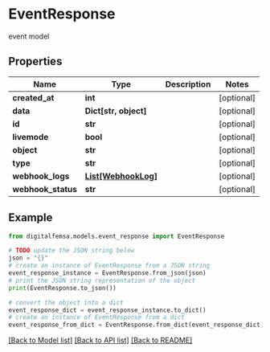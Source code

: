 # EventResponse

event model

## Properties

Name | Type | Description | Notes
------------ | ------------- | ------------- | -------------
**created_at** | **int** |  | [optional] 
**data** | **Dict[str, object]** |  | [optional] 
**id** | **str** |  | [optional] 
**livemode** | **bool** |  | [optional] 
**object** | **str** |  | [optional] 
**type** | **str** |  | [optional] 
**webhook_logs** | [**List[WebhookLog]**](WebhookLog.md) |  | [optional] 
**webhook_status** | **str** |  | [optional] 

## Example

```python
from digitalfemsa.models.event_response import EventResponse

# TODO update the JSON string below
json = "{}"
# create an instance of EventResponse from a JSON string
event_response_instance = EventResponse.from_json(json)
# print the JSON string representation of the object
print(EventResponse.to_json())

# convert the object into a dict
event_response_dict = event_response_instance.to_dict()
# create an instance of EventResponse from a dict
event_response_from_dict = EventResponse.from_dict(event_response_dict)
```
[[Back to Model list]](../README.md#documentation-for-models) [[Back to API list]](../README.md#documentation-for-api-endpoints) [[Back to README]](../README.md)


